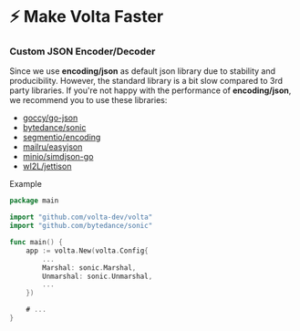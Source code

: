 # ⚡ Make Volta Faster

### Custom JSON Encoder/Decoder <a href="#custom-json-encoderdecoder" id="custom-json-encoderdecoder"></a>

Since we use **encoding/json** as default json library due to stability and producibility. However, the standard library is a bit slow compared to 3rd party libraries. If you're not happy with the performance of **encoding/json**, we recommend you to use these libraries:

* [goccy/go-json](https://github.com/goccy/go-json)
* [bytedance/sonic](https://github.com/bytedance/sonic)
* [segmentio/encoding](https://github.com/segmentio/encoding)
* [mailru/easyjson](https://github.com/mailru/easyjson)
* [minio/simdjson-go](https://github.com/minio/simdjson-go)
* [wI2L/jettison](https://github.com/wI2L/jettison)

Example

```go
package main

import "github.com/volta-dev/volta"
import "github.com/bytedance/sonic"

func main() {
    app := volta.New(volta.Config{
        ...
        Marshal: sonic.Marshal,
        Unmarshal: sonic.Unmarshal,
        ...
    })

    # ...
}
```
